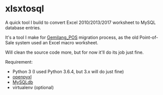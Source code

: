 # xlsxtosql

A quick tool I build to convert Excel 2010/2013/2017 worksheet to MySQL database entries.

It's a tool I make for [Gemilang_POS](https://github.com/Chromadream/Gemilang_POS) migration process, as the old Point-of-Sale system used an Excel macro worksheet.

Will clean the source code more, but for now it'll do its job just fine.

Requirement:

* Python 3 (I used Python 3.6.4, but 3.x will do just fine)
* [openpyxl](https://openpyxl.readthedocs.io/)
* [MySQLdb](https://github.com/PyMySQL/mysqlclient-python)
* virtualenv (optional)